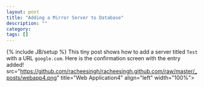 ```yaml
---
layout: post
title: "Adding a Mirror Server to Database"
description: ""
category: 
tags: []
---
```

{% include JB/setup %}
This tiny post shows how to add a server titled `Test` with a URL `google.com`. Here is the confirmation screen with the entry added!
src="https://github.com/racheesingh/racheesingh.github.com/raw/master/_posts/webapp4.png" title="Web Application4" align="left" width="100%">

